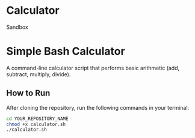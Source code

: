 # Calculator
Sandbox
# Simple Bash Calculator

A command-line calculator script that performs basic arithmetic (add, subtract, multiply, divide).

## How to Run

After cloning the repository, run the following commands in your terminal:

```bash
cd YOUR_REPOSITORY_NAME
chmod +x calculator.sh
./calculator.sh

